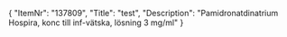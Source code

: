 {
  "ItemNr": "137809",
  "Title": "test",
  "Description": "Pamidronatdinatrium Hospira, konc till inf-vätska, lösning 3 mg/ml"
}
